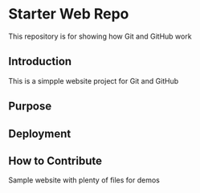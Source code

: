 # Starter Web Repo

This repository is for showing how Git and GitHub work
## Introduction
This is a simpple website project for Git and GitHub
## Purpose

## Deployment

## How to Contribute


Sample website with plenty of files for demos